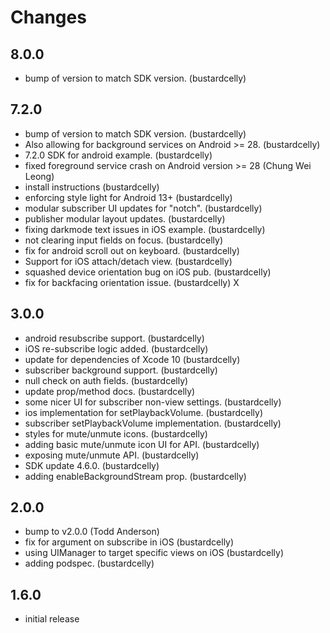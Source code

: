 # Changes

## 8.0.0

- bump of version to match SDK version. (bustardcelly)

## 7.2.0

- bump of version to match SDK version. (bustardcelly)
- Also allowing for background services on Android >= 28. (bustardcelly)
- 7.2.0 SDK for android example. (bustardcelly)
- fixed foreground service crash on Android version >= 28 (Chung Wei Leong)
- install instructions (bustardcelly)
- enforcing style light for Android 13+ (bustardcelly)
- modular subscriber UI updates for "notch". (bustardcelly)
- publisher modular layout updates. (bustardcelly)
- fixing darkmode text issues in iOS example. (bustardcelly)
- not clearing input fields on focus. (bustardcelly)
- fix for android scroll out on keyboard. (bustardcelly)
- Support for iOS attach/detach view. (bustardcelly)
- squashed device orientation bug on iOS pub. (bustardcelly)
- fix for backfacing orientation issue. (bustardcelly)
X
## 3.0.0

- android resubscribe support. (bustardcelly)
- iOS re-subscribe logic added. (bustardcelly)
- update for dependencies of Xcode 10 (bustardcelly)
- subscriber background support. (bustardcelly)
- null check on auth fields. (bustardcelly)
- update prop/method docs. (bustardcelly)
- some nicer UI for subscriber non-view settings. (bustardcelly)
- ios implementation for setPlaybackVolume. (bustardcelly)
- subscriber setPlaybackVolume implementation. (bustardcelly)
- styles for mute/unmute icons. (bustardcelly)
- adding basic mute/unmute icon UI for API. (bustardcelly)
- exposing mute/unmute API. (bustardcelly)
- SDK update 4.6.0. (bustardcelly)
- adding enableBackgroundStream prop. (bustardcelly)


## 2.0.0

- bump to v2.0.0 (Todd Anderson)
- fix for argument on subscribe in iOS (bustardcelly)
- using UIManager to target specific views on iOS (bustardcelly)
- adding podspec. (bustardcelly)

## 1.6.0

- initial release
